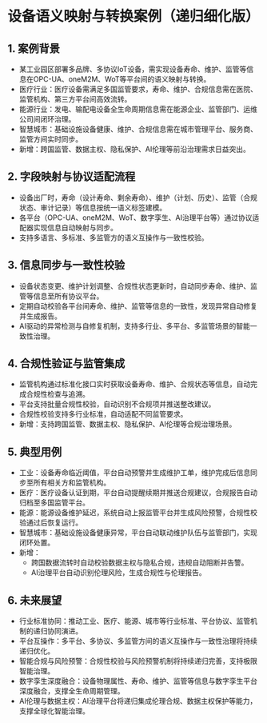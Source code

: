 # 设备语义映射与转换案例（递归细化版）

## 1. 案例背景

- 某工业园区部署多品牌、多协议IoT设备，需实现设备寿命、维护、监管等信息在OPC-UA、oneM2M、WoT等平台间的语义映射与转换。
- 医疗行业：医疗设备需满足多国监管要求，寿命、维护、合规信息需在医院、监管机构、第三方平台间高效流转。
- 能源行业：发电、输配电设备全生命周期信息需在能源企业、监管部门、运维公司间闭环治理。
- 智慧城市：基础设施设备健康、维护、合规信息需在城市管理平台、服务商、监管方间实时同步。
- 新增：跨国监管、数据主权、隐私保护、AI伦理等前沿治理需求日益突出。

## 2. 字段映射与协议适配流程

- 设备出厂时，寿命（设计寿命、剩余寿命）、维护（计划、历史）、监管（合规状态、审计记录）等信息按统一语义标签建模。
- 各平台（OPC-UA、oneM2M、WoT、数字孪生、AI治理平台等）通过协议适配器实现信息自动映射与同步。
- 支持多语言、多标准、多监管方的语义互操作与一致性校验。

## 3. 信息同步与一致性校验

- 设备状态变更、维护计划调整、合规性状态更新时，自动同步寿命、维护、监管等信息至所有协议平台。
- 定期自动校验各平台间寿命、维护、监管等信息的一致性，发现异常自动修复并生成报告。
- AI驱动的异常检测与自修复机制，支持多行业、多平台、多监管场景的智能一致性治理。

## 4. 合规性验证与监管集成

- 监管机构通过标准化接口实时获取设备寿命、维护、合规状态等信息，自动完成合规性检查与追溯。
- 平台支持批量合规性校验，自动识别不合规项并推送整改建议。
- 合规性校验支持多行业标准，自动适配不同监管要求。
- 新增：支持跨国监管、数据主权、隐私保护、AI伦理等合规治理场景。

## 5. 典型用例

- 工业：设备寿命临近阈值，平台自动预警并生成维护工单，维护完成后信息同步至所有相关方和监管机构。
- 医疗：医疗设备认证到期，平台自动提醒续期并推送合规建议，合规报告自动归档至多国监管平台。
- 能源：能源设备维护延迟，系统自动上报监管平台并生成风险预警，合规性校验通过后恢复运行。
- 智慧城市：基础设施设备健康异常，平台自动联动维护队伍与监管部门，实现闭环处置。
- 新增：
  - 跨国数据流转时自动校验数据主权与隐私合规，违规自动阻断并告警。
  - AI治理平台自动识别伦理风险，生成合规性与伦理报告。

## 6. 未来展望

- 行业标准协同：推动工业、医疗、能源、城市等行业标准、平台协议、监管机制的递归协同演进。
- 平台互操作：多平台、多协议、多监管方间的语义互操作与一致性治理将持续递归优化。
- 智能合规与风险预警：合规性校验与风险预警机制将持续递归完善，支持极限智能治理。
- 数字孪生深度融合：设备物理属性、寿命、维护、监管等信息与数字孪生平台深度融合，支撑全生命周期管理。
- AI伦理与数据主权：AI治理平台将递归集成伦理合规、数据主权保护等能力，支撑全球化智能治理。
